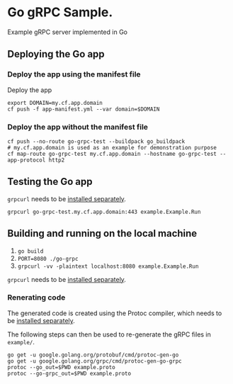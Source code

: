 # Go gRPC Sample.

Example gRPC server implemented in Go
## Deploying the Go app
### Deploy the app using the manifest file
Deploy the app
```shell
export DOMAIN=my.cf.app.domain
cf push -f app-manifest.yml --var domain=$DOMAIN
```

### Deploy the app without the manifest file
```shell
cf push --no-route go-grpc-test --buildpack go_buildpack 
# my.cf.app.domain is used as an example for demonstration purpose
cf map-route go-grpc-test my.cf.app.domain --hostname go-grpc-test --app-protocol http2
```

## Testing the Go app
`grpcurl` needs to be [installed separately](https://github.com/fullstorydev/grpcurl).
```shell
grpcurl go-grpc-test.my.cf.app.domain:443 example.Example.Run 
```

## Building and running on the local machine

1. `go build`
2. `PORT=8080 ./go-grpc`
3. `grpcurl -vv -plaintext localhost:8080 example.Example.Run`

`grpcurl` needs to be [installed separately](https://github.com/fullstorydev/grpcurl).
### Renerating code

The generated code is created using the Protoc compiler, which needs to be [installed separately](https://grpc.io/docs/protoc-installation/).

The following steps can then be used to re-generate the gRPC files in `example/`.

```shell
go get -u google.golang.org/protobuf/cmd/protoc-gen-go
go get -u google.golang.org/grpc/cmd/protoc-gen-go-grpc
protoc --go_out=$PWD example.proto
protoc --go-grpc_out=$PWD example.proto
```
